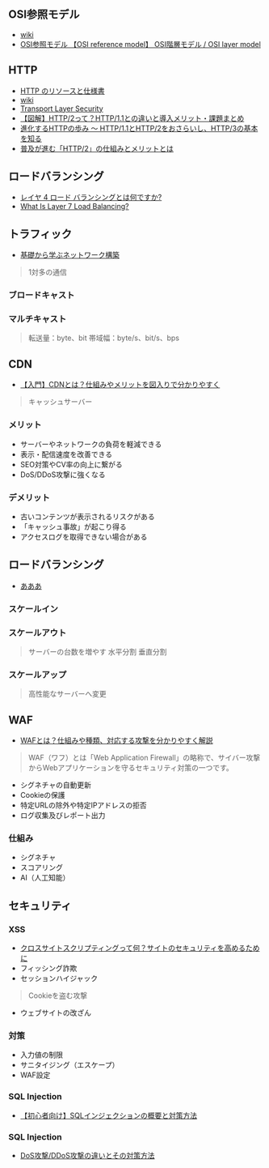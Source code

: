 ## OSI参照モデル
- [wiki](https://ja.wikipedia.org/wiki/OSI%E5%8F%82%E7%85%A7%E3%83%A2%E3%83%87%E3%83%AB "wiki")
- [OSI参照モデル 【OSI reference model】 OSI階層モデル / OSI layer model](https://e-words.jp/w/OSI%E5%8F%82%E7%85%A7%E3%83%A2%E3%83%87%E3%83%AB.html "OSI参照モデル 【OSI reference model】 OSI階層モデル / OSI layer model")
## HTTP
- [HTTP のリソースと仕様書](https://developer.mozilla.org/ja/docs/Web/HTTP/Resources_and_specifications "HTTP のリソースと仕様書")
- [wiki](https://ja.wikipedia.org/wiki/Hypertext_Transfer_Protocol "wiki")
- [Transport Layer Security](https://ja.wikipedia.org/wiki/Transport_Layer_Security "Transport Layer Security")
- [【図解】HTTP/2って？HTTP/1.1との違いと導入メリット・課題まとめ](https://www.kagoya.jp/howto/it-glossary/security/http-2/ "【図解】HTTP/2って？HTTP/1.1との違いと導入メリット・課題まとめ")
- [進化するHTTPの歩み ～ HTTP/1.1とHTTP/2をおさらいし⁠⁠、HTTP/3の基本を知る](https://gihyo.jp/admin/serial/01/http3/0001 "進化するHTTPの歩み ～ HTTP/1.1とHTTP/2をおさらいし⁠⁠、HTTP/3の基本を知る")
- [普及が進む「HTTP/2」の仕組みとメリットとは](https://knowledge.sakura.ad.jp/7734/ "普及が進む「HTTP/2」の仕組みとメリットとは")
## ロードバランシング
- [レイヤ 4 ロード バランシングとは何ですか?](https://www.nginx.com/resources/glossary/layer-4-load-balancing/ "レイヤ 4 ロード バランシングとは何ですか?")
- [What Is Layer 7 Load Balancing?](https://www.nginx.com/resources/glossary/layer-7-load-balancing/ "What Is Layer 7 Load Balancing?")
## トラフィック
- [基礎から学ぶネットワーク構築](https://atmarkit.itmedia.co.jp/ait/series/2575/ "基礎から学ぶネットワーク構築")
> 1対多の通信
### ブロードキャスト
### マルチキャスト
> 転送量：byte、bit
> 帯域幅：byte/s、bit/s、bps
## CDN
- [【入門】CDNとは？仕組みやメリットを図入りで分かりやすく](https://www.kagoya.jp/howto/it-glossary/web/cdn/ "【入門】CDNとは？仕組みやメリットを図入りで分かりやすく")
> キャッシュサーバー
### メリット
- サーバーやネットワークの負荷を軽減できる
- 表示・配信速度を改善できる
- SEO対策やCV率の向上に繋がる
- DoS/DDoS攻撃に強くなる
### デメリット
- 古いコンテンツが表示されるリスクがある
- 「キャッシュ事故」が起こり得る
- アクセスログを取得できない場合がある
## ロードバランシング
- [あああ](あああ "あああ")
### スケールイン
> 
### スケールアウト
> サーバーの台数を増やす
> 水平分割
> 垂直分割
### スケールアップ
> 高性能なサーバーへ変更
## WAF
- [WAFとは？仕組みや種類、対応する攻撃を分かりやすく解説](https://www.kagoya.jp/howto/engineer/itsystem/waf01/ "WAFとは？仕組みや種類、対応する攻撃を分かりやすく解説")
> WAF（ワフ）とは「Web Application Firewall」の略称で、サイバー攻撃からWebアプリケーションを守るセキュリティ対策の一つです。
- シグネチャの自動更新
- Cookieの保護
- 特定URLの除外や特定IPアドレスの拒否
- ログ収集及びレポート出力
### 仕組み
- シグネチャ
- スコアリング
- AI（人工知能）
## セキュリティ
### XSS
- [クロスサイトスクリプティングって何？サイトのセキュリティを高めるために](https://www.kagoya.jp/howto/it-glossary/security/xss/ "クロスサイトスクリプティングって何？サイトのセキュリティを高めるために")
- フィッシング詐欺
- セッションハイジャック
> Cookieを盗む攻撃
- ウェブサイトの改ざん
### 対策
- 入力値の制限
- サニタイジング（エスケープ）
- WAF設定
### SQL Injection
- [【初心者向け】SQLインジェクションの概要と対策方法](https://www.kagoya.jp/howto/it-glossary/security/sql-injection/ "【初心者向け】SQLインジェクションの概要と対策方法")
> 
### SQL Injection
- [DoS攻撃/DDoS攻撃の違いとその対策方法](https://www.kagoya.jp/howto/engineer/infosecurity/dos-ddos/ "DoS攻撃/DDoS攻撃の違いとその対策方法")
> 